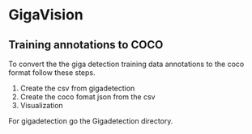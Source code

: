 # GigaVision

## Training annotations to COCO
To convert the the giga detection training data annotations to the coco format follow these steps.
1. Create the csv from gigadetection  
2. Create the coco fomat json from the csv 
3. Visualization

For gigadetection go the Gigadetection directory.
